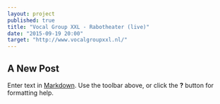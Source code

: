 ```yaml
---
layout: project
published: true
title: "Vocal Group XXL - Rabotheater (live)"
date: "2015-09-19 20:00"
target: "http://www.vocalgroupxxl.nl/"
---
```



## A New Post

Enter text in [Markdown](http://daringfireball.net/projects/markdown/). Use the toolbar above, or click the **?** button for formatting help.

